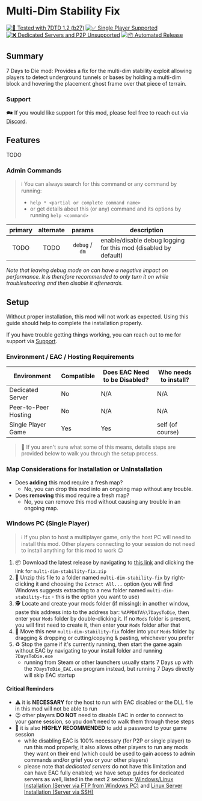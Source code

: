 # Multi-Dim Stability Fix

[![🧪 Tested with 7DTD 1.2 (b27)](https://img.shields.io/badge/🧪%20Tested%20with-7DTD%201.2%20(b27)-blue.svg)](https://7daystodie.com/)
[![✅ Single Player Supported](https://img.shields.io/badge/✅%20Single%20Player-Supported-blue.svg)](https://7daystodie.com/)
[![❌ Dedicated Servers and P2P Unsupported](https://img.shields.io/badge/❌%20Dedicated%20Servers%20and%20P2P-Unsupported-blue.svg)](https://7daystodie.com/)
[![📦 Automated Release](https://github.com/jonathan-robertson/multi-dim-stability-fix/actions/workflows/release.yml/badge.svg)](https://github.com/jonathan-robertson/multi-dim-stability-fix/actions/workflows/release.yml)

## Summary

7 Days to Die mod: Provides a fix for the multi-dim stability exploit allowing players to detect underground tunnels or bases by holding a multi-dim block and hovering the placement ghost frame over that piece of terrain.

### Support

🗪 If you would like support for this mod, please feel free to reach out via [Discord](https://discord.gg/hYa2sNHXya).

## Features

TODO

### Admin Commands

> ℹ️ You can always search for this command or any command by running:
>
> - `help * <partial or complete command name>`
> - or get details about this (or any) command and its options by running `help <command>`

| primary | alternate |     params     | description                                                     |
| :-----: | :-------: | :------------: | --------------------------------------------------------------- |
|  TODO   |   TODO    | `debug` / `dm` | enable/disable debug logging for this mod (disabled by default) |

*Note that leaving debug mode on can have a negative impact on performance. It is therefore recommended to only turn it on while troubleshooting and then disable it afterwards.*

## Setup

Without proper installation, this mod will not work as expected. Using this guide should help to complete the installation properly.

If you have trouble getting things working, you can reach out to me for support via [Support](#support).

### Environment / EAC / Hosting Requirements

| Environment          | Compatible | Does EAC Need to be Disabled? | Who needs to install? |
| -------------------- | ---------- | ----------------------------- | --------------------- |
| Dedicated Server     | No         | N/A                           | N/A                   |
| Peer-to-Peer Hosting | No         | N/A                           | N/A                   |
| Single Player Game   | Yes        | Yes                           | self (of course)      |

> 🤔 If you aren't sure what some of this means, details steps are provided below to walk you through the setup process.

### Map Considerations for Installation or UnInstallation

- Does **adding** this mod require a fresh map?
  - No, you can drop this mod into an ongoing map without any trouble.
- Does **removing** this mod require a fresh map?
  - No, you can remove this mod without causing any trouble in an ongoing map.

### Windows PC (Single Player)

> ℹ️ If you plan to host a multiplayer game, only the host PC will need to install this mod. Other players connecting to your session do not need to install anything for this mod to work 😉

1. 📦 Download the latest release by navigating to [this link](https://github.com/jonathan-robertson/multi-dim-stability-fix/releases/latest/) and clicking the link for `multi-dim-stability-fix.zip`
2. 📂 Unzip this file to a folder named `multi-dim-stability-fix` by right-clicking it and choosing the `Extract All...` option (you will find Windows suggests extracting to a new folder named `multi-dim-stability-fix` - this is the option you want to use)
3. 🕵️ Locate and create your mods folder (if missing): in another window, paste this address into to the address bar: `%APPDATA%\7DaysToDie`, then enter your `Mods` folder by double-clicking it. If no `Mods` folder is present, you will first need to create it, then enter your `Mods` folder after that
4. 🚚 Move this new `multi-dim-stability-fix` folder into your `Mods` folder by dragging & dropping or cutting/copying & pasting, whichever you prefer
5. ♻️ Stop the game if it's currently running, then start the game again without EAC by navigating to your install folder and running `7DaysToDie.exe`
    - running from Steam or other launchers usually starts 7 Days up with the `7DaysToDie_EAC.exe` program instead, but running 7 Days directly will skip EAC startup

#### Critical Reminders

- ⚠️ it is **NECESSARY** for the host to run with EAC disabled or the DLL file in this mod will not be able to run
- 😉 other players **DO NOT** need to disable EAC in order to connect to your game session, so you don't need to walk them through these steps
- 🔑 it is also **HIGHLY RECOMMENDED** to add a password to your game session
  - while disabling EAC is 100% necessary (for P2P or single player) to run this mod properly, it also allows other players to run any mods they want on their end (which could be used to gain access to admin commands and/or grief you or your other players)
  - please note that *dedicated servers* do not have this limitation and can have EAC fully enabled; we have setup guides for dedicated servers as well, listed in the next 2 sections: [Windows/Linux Installation (Server via FTP from Windows PC)](#windowslinux-installation-server-via-ftp-from-windows-pc) and [Linux Server Installation (Server via SSH)](#linux-server-installation-server-via-ssh)
